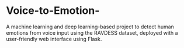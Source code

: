 # Voice-to-Emotion-
A machine learning and deep learning-based project to detect human emotions from voice input using the RAVDESS dataset, deployed with a user-friendly web interface using Flask.

